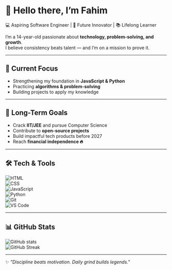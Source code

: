 # 👋 Hello there, I’m Fahim  

💻 Aspiring Software Engineer | 🚀 Future Innovator | 📚 Lifelong Learner  

I’m a 14-year-old passionate about **technology, problem-solving, and growth**.  
I believe consistency beats talent — and I’m on a mission to prove it.  

---

## 🌱 Current Focus  
- Strengthening my foundation in **JavaScript & Python**  
- Practicing **algorithms & problem-solving**  
- Building projects to apply my knowledge  

---

## 🎯 Long-Term Goals  
- Crack **IIT/JEE** and pursue Computer Science  
- Contribute to **open-source projects**  
- Build impactful tech products before 2027  
- Reach **financial independence 🔥**  

---

## 🛠 Tech & Tools  
![HTML](https://img.shields.io/badge/-HTML-orange?style=for-the-badge&logo=html5&logoColor=white)  
![CSS](https://img.shields.io/badge/-CSS-blue?style=for-the-badge&logo=css3&logoColor=white)  
![JavaScript](https://img.shields.io/badge/-JavaScript-yellow?style=for-the-badge&logo=javascript&logoColor=black)  
![Python](https://img.shields.io/badge/-Python-blue?style=for-the-badge&logo=python&logoColor=white)  
![Git](https://img.shields.io/badge/-Git-black?style=for-the-badge&logo=git)  
![VS Code](https://img.shields.io/badge/-VS%20Code-007ACC?style=for-the-badge&logo=visual-studio-code&logoColor=white)  

---

## 📊 GitHub Stats  
![GitHub stats](https://github-readme-stats.vercel.app/api?username=IamZubayer&show_icons=true&theme=radical)  
![GitHub Streak](https://github-readme-streak-stats.herokuapp.com/?user=IamZubayer&theme=radical)  

---

✨ *"Discipline beats motivation. Daily grind builds legends."*  
